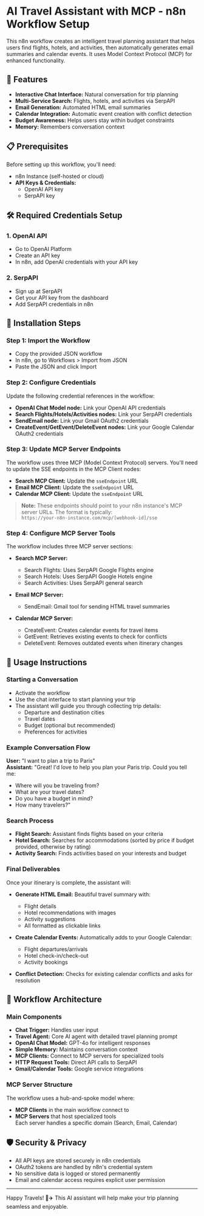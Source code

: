 # AI Travel Assistant with MCP - n8n Workflow Setup

This n8n workflow creates an intelligent travel planning assistant that helps users find flights, hotels, and activities, then automatically generates email summaries and calendar events. It uses Model Context Protocol (MCP) for enhanced functionality.

## 🌟 Features

- **Interactive Chat Interface:** Natural conversation for trip planning
- **Multi-Service Search:** Flights, hotels, and activities via SerpAPI
- **Email Generation:** Automated HTML email summaries
- **Calendar Integration:** Automatic event creation with conflict detection
- **Budget Awareness:** Helps users stay within budget constraints
- **Memory:** Remembers conversation context

## 📋 Prerequisites

Before setting up this workflow, you'll need:

- n8n Instance (self-hosted or cloud)
- **API Keys & Credentials:**
  - OpenAI API key
  - SerpAPI key

## 🛠️ Required Credentials Setup

### 1. OpenAI API
- Go to OpenAI Platform
- Create an API key
- In n8n, add OpenAI credentials with your API key

### 2. SerpAPI
- Sign up at SerpAPI
- Get your API key from the dashboard
- Add SerpAPI credentials in n8n

## 🚀 Installation Steps

### Step 1: Import the Workflow
- Copy the provided JSON workflow
- In n8n, go to Workflows > Import from JSON
- Paste the JSON and click Import

### Step 2: Configure Credentials
Update the following credential references in the workflow:
- **OpenAI Chat Model node:** Link your OpenAI API credentials
- **Search Flights/Hotels/Activities nodes:** Link your SerpAPI credentials
- **SendEmail node:** Link your Gmail OAuth2 credentials
- **CreateEvent/GetEvent/DeleteEvent nodes:** Link your Google Calendar OAuth2 credentials

### Step 3: Update MCP Server Endpoints
The workflow uses three MCP (Model Context Protocol) servers. You'll need to update the SSE endpoints in the MCP Client nodes:
- **Search MCP Client:** Update the `sseEndpoint` URL
- **Email MCP Client:** Update the `sseEndpoint` URL
- **Calendar MCP Client:** Update the `sseEndpoint` URL

> **Note:** These endpoints should point to your n8n instance's MCP server URLs. The format is typically:  
> `https://your-n8n-instance.com/mcp/[webhook-id]/sse`

### Step 4: Configure MCP Server Tools
The workflow includes three MCP server sections:

- **Search MCP Server:**
  - Search Flights: Uses SerpAPI Google Flights engine
  - Search Hotels: Uses SerpAPI Google Hotels engine
  - Search Activities: Uses SerpAPI general search

- **Email MCP Server:**
  - SendEmail: Gmail tool for sending HTML travel summaries

- **Calendar MCP Server:**
  - CreateEvent: Creates calendar events for travel items
  - GetEvent: Retrieves existing events to check for conflicts
  - DeleteEvent: Removes outdated events when itinerary changes

## 🎯 Usage Instructions

### Starting a Conversation
- Activate the workflow
- Use the chat interface to start planning your trip
- The assistant will guide you through collecting trip details:
  - Departure and destination cities
  - Travel dates
  - Budget (optional but recommended)
  - Preferences for activities

### Example Conversation Flow

**User:** "I want to plan a trip to Paris"  
**Assistant:** "Great! I'd love to help you plan your Paris trip. Could you tell me:
- Where will you be traveling from?
- What are your travel dates?
- Do you have a budget in mind?
- How many travelers?"

### Search Process
- **Flight Search:** Assistant finds flights based on your criteria
- **Hotel Search:** Searches for accommodations (sorted by price if budget provided, otherwise by rating)
- **Activity Search:** Finds activities based on your interests and budget

### Final Deliverables
Once your itinerary is complete, the assistant will:
- **Generate HTML Email:** Beautiful travel summary with:
  - Flight details
  - Hotel recommendations with images
  - Activity suggestions
  - All formatted as clickable links

- **Create Calendar Events:** Automatically adds to your Google Calendar:
  - Flight departures/arrivals
  - Hotel check-in/check-out
  - Activity bookings

- **Conflict Detection:** Checks for existing calendar conflicts and asks for resolution

## 🔄 Workflow Architecture

### Main Components
- **Chat Trigger:** Handles user input
- **Travel Agent:** Core AI agent with detailed travel planning prompt
- **OpenAI Chat Model:** GPT-4o for intelligent responses
- **Simple Memory:** Maintains conversation context
- **MCP Clients:** Connect to MCP servers for specialized tools
- **HTTP Request Tools:** Direct API calls to SerpAPI
- **Gmail/Calendar Tools:** Google service integrations

### MCP Server Structure
The workflow uses a hub-and-spoke model where:
- **MCP Clients** in the main workflow connect to  
- **MCP Servers** that host specialized tools  
Each server handles a specific domain (Search, Email, Calendar)

## 🛡️ Security & Privacy

- All API keys are stored securely in n8n credentials
- OAuth2 tokens are handled by n8n's credential system
- No sensitive data is logged or stored permanently
- Email and calendar access requires explicit user permission
  
---

Happy Travels! 🧳✈️ This AI assistant will help make your trip planning seamless and enjoyable.
